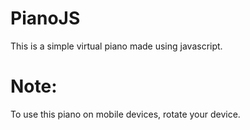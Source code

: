 # PianoJS
This is a simple virtual piano made using javascript. 

# Note:
To use this piano on mobile devices, rotate your device.

